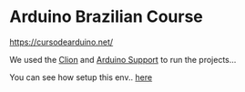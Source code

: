 # Arduino Brazilian Course

https://cursodearduino.net/


We used the [Clion]() and [Arduino Support]() to run the projects...

You can see how setup this env.. [here](robsonoduarte/cli... )
